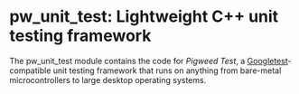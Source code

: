 # pw\_unit\_test: Lightweight C++ unit testing framework

The pw\_unit\_test module contains the code for *Pigweed Test*, a
[Googletest](https://github.com/google/googletest/blob/HEAD/docs/primer.md)-compatible
unit testing framework that runs on anything from bare-metal microcontrollers
to large desktop operating systems.
